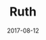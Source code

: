 ---
title: "Ruth"
cn: "路得记"
date: "2017-08-12"
teacher: "Paggy"
series: "Independent"
imag: "/images/course/default-course.png"
slug: "Ruth"
---